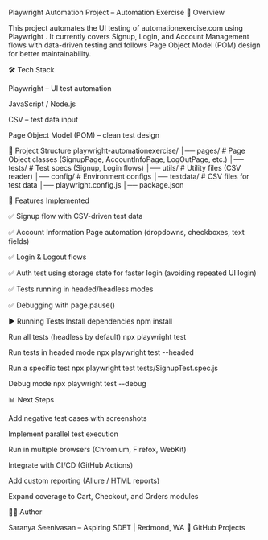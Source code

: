 Playwright Automation Project – Automation Exercise
📌 Overview

This project automates the UI testing of automationexercise.com
 using Playwright
.
It currently covers Signup, Login, and Account Management flows with data-driven testing and follows Page Object Model (POM) design for better maintainability.

🛠 Tech Stack

Playwright – UI test automation

JavaScript / Node.js

CSV – test data input

Page Object Model (POM) – clean test design

📂 Project Structure
playwright-automationexercise/
│── pages/            # Page Object classes (SignupPage, AccountInfoPage, LogOutPage, etc.)
│── tests/            # Test specs (Signup, Login flows)
│── utils/            # Utility files (CSV reader)
│── config/           # Environment configs
│── testdata/         # CSV files for test data
│── playwright.config.js
│── package.json

🚀 Features Implemented

✅ Signup flow with CSV-driven test data

✅ Account Information Page automation (dropdowns, checkboxes, text fields)

✅ Login & Logout flows

✅ Auth test using storage state for faster login (avoiding repeated UI login)

✅ Tests running in headed/headless modes

✅ Debugging with page.pause()

▶️ Running Tests
Install dependencies
npm install

Run all tests (headless by default)
npx playwright test

Run tests in headed mode
npx playwright test --headed

Run a specific test
npx playwright test tests/SignupTest.spec.js

Debug mode
npx playwright test --debug

📊 Next Steps

 Add negative test cases with screenshots

 Implement parallel test execution

 Run in multiple browsers (Chromium, Firefox, WebKit)

 Integrate with CI/CD (GitHub Actions)

 Add custom reporting (Allure / HTML reports)

 Expand coverage to Cart, Checkout, and Orders modules

👩‍💻 Author

Saranya Seenivasan – Aspiring SDET | Redmond, WA
🔗 GitHub Projects
